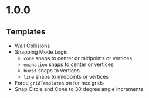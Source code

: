 # 1.0.0

## Templates

- Wall Collisions
- Snapping Mode Logic
    - `cone` snaps to center or midpoints or vertices
    - `emanation` snaps to center or vertices
    - `burst` snaps to vertices
    - `line` snaps to midpoints or vertices
- Force `gridTemplates` on for hex grids
- Snap Circle and Cone to 30 degree angle increments